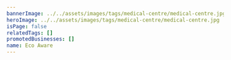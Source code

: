 ```yaml
---
bannerImage: ../../assets/images/tags/medical-centre/medical-centre.jpg
heroImage: ../../assets/images/tags/medical-centre/medical-centre.jpg
isPage: false
relatedTags: []
promotedBusinesses: []
name: Eco Aware
---
```

